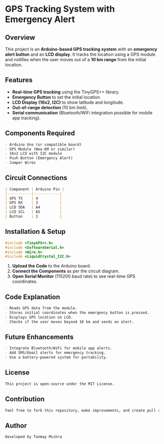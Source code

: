 # GPS Tracking System with Emergency Alert

## Overview
This project is an **Arduino-based GPS tracking system** with an **emergency alert button** and an **LCD display**. It tracks the location using a GPS module and notifies when the user moves out of a **10 km range** from the initial location.

## Features
- **Real-time GPS tracking** using the TinyGPS++ library.
- **Emergency Button** to set the initial location.
- **LCD Display (16x2, I2C)** to show latitude and longitude.
- **Out-of-range detection** (10 km limit).
- **Serial communication** (Bluetooth/WiFi integration possible for mobile app tracking).

## Components Required
```markdown
- Arduino Uno (or compatible board)
- GPS Module (Neo-6M or similar)
- 16x2 LCD with I2C module
- Push Button (Emergency Alert)
- Jumper Wires
```

## Circuit Connections
```markdown
| Component | Arduino Pin |
|-----------|------------|
| GPS TX    | 4          |
| GPS RX    | 3          |
| LCD SDA   | A4         |
| LCD SCL   | A5         |
| Button    | 2          |
```

## Installation & Setup
```cpp
#include <TinyGPS++.h>
#include <SoftwareSerial.h>
#include <Wire.h>
#include <LiquidCrystal_I2C.h>
```
1. **Upload the Code** to the Arduino board.
2. **Connect the Components** as per the circuit diagram.
3. **Open Serial Monitor** (115200 baud rate) to see real-time GPS coordinates.

## Code Explanation
```markdown
- Reads GPS data from the module.
- Stores initial coordinates when the emergency button is pressed.
- Displays GPS location on LCD.
- Checks if the user moves beyond 10 km and sends an alert.
```

## Future Enhancements
```markdown
- Integrate Bluetooth/WiFi for mobile app alerts.
- Add SMS/Email alerts for emergency tracking.
- Use a battery-powered system for portability.
```

## License
```markdown
This project is open-source under the MIT License.
```

## Contribution
```markdown
Feel free to fork this repository, make improvements, and create pull requests!
```

## Author
```markdown
Developed by Tanmay Mishra
